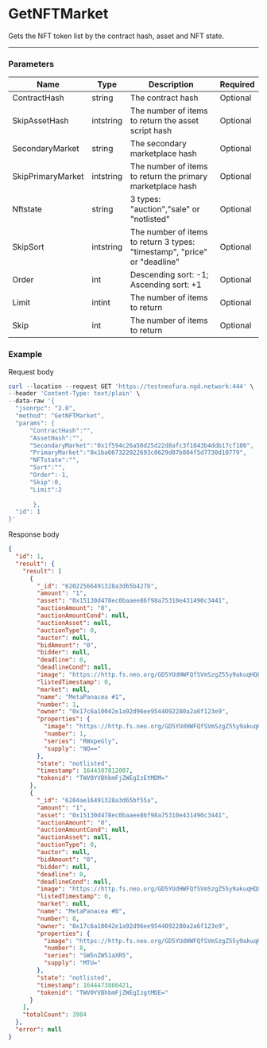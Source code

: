 # GetNFTMarket
Gets the NFT token list by the contract hash, asset and NFT state.
<hr>

### Parameters

|    Name    | Type | Description | Required |
| ---------- | --- |    ------    | ----|
| ContractHash     | string| The contract hash |Optional|
| SkipAssetHash | intstring | The number of items to return the asset script hash |Optional|
| SecondaryMarket     | string| The secondary marketplace hash | Optional |
| SkipPrimaryMarket | intstring | The number of items to return the primary marketplace hash | Optional |
| Nftstate     | string| 3 types: "auction","sale" or "notlisted"| Optional |
| SkipSort | intstring | The number of items to return 3 types: "timestamp", "price" or "deadline" | Optional |
| Order     | int|  Descending sort: -1; Ascending sort: +1| Optional |
| Limit | intint | The number of items to return | Optional |
| Skip    | int|  The number of items to return| Optional |
### Example

Request body

```powershell
curl --location --request GET 'https://testneofura.ngd.network:444' \
--header 'Content-Type: text/plain' \
--data-raw '{
  "jsonrpc": "2.0",
  "method": "GetNFTMarket",
  "params": {     
      "ContractHash":"",
      "AssetHash":"",
      "SecondaryMarket":"0x1f594c26a50d25d22d8afc3f1843b4ddb17cf180",
	  "PrimaryMarket":"0x1ba667322022693c8629d87b804f5d7730d10779",
      "NFTstate":"",
      "Sort":"",
      "Order":-1,        
      "Skip":0,
      "Limit":2
     
       },
  "id": 1
}'
```
Response body

```json
{
  "id": 1,
  "result": {
    "result": [
      {
        "_id": "62022566491328a3d65b427b",
        "amount": "1",
        "asset": "0x15130d478ec0baaee86f98a75310e431490c3441",
        "auctionAmount": "0",
        "auctionAmountCond": null,
        "auctionAsset": null,
        "auctionType": 0,
        "auctor": null,
        "bidAmount": "0",
        "bidder": null,
        "deadline": 0,
        "deadlineCond": null,
        "image": "https://http.fs.neo.org/GD5YUdHWFQfSVmSzgZ55y9akuqHQ8oXVhXnArtv1fLKr/BL6fUdVjxfDysdutBxcB9VkURcrYwUQJt9ttbbjKjg31",
        "listedTimestamp": 0,
        "market": null,
        "name": "MetaPanacea #1",
        "number": 1,
        "owner": "0x17c6a10042e1a92d96ee9544092280a2a6f123e9",
        "properties": {
          "image": "https://http.fs.neo.org/GD5YUdHWFQfSVmSzgZ55y9akuqHQ8oXVhXnArtv1fLKr/JAmFarFV5Pwt83k9rKd8LFwctdkGR6PRNFk3hewLCFJh",
          "number": 1,
          "series": "RWxpeGly",
          "supply": "NQ=="
        },
        "state": "notlisted",
        "timestamp": 1644307812007,
        "tokenid": "TWV0YVBhbmFjZWEgIzEtMDM="
      },
      {
        "_id": "6204ae16491328a3d65bf55a",
        "amount": "1",
        "asset": "0x15130d478ec0baaee86f98a75310e431490c3441",
        "auctionAmount": "0",
        "auctionAmountCond": null,
        "auctionAsset": null,
        "auctionType": 0,
        "auctor": null,
        "bidAmount": "0",
        "bidder": null,
        "deadline": 0,
        "deadlineCond": null,
        "image": "https://http.fs.neo.org/GD5YUdHWFQfSVmSzgZ55y9akuqHQ8oXVhXnArtv1fLKr/7swpUWx2B9KoeU9ut6eh3nUhPfF2JfckCMec9sX6KWuR",
        "listedTimestamp": 0,
        "market": null,
        "name": "MetaPanacea #8",
        "number": 8,
        "owner": "0x17c6a10042e1a92d96ee9544092280a2a6f123e9",
        "properties": {
          "image": "https://http.fs.neo.org/GD5YUdHWFQfSVmSzgZ55y9akuqHQ8oXVhXnArtv1fLKr/3dR5Xep5iA9Jq9T1EJJutmzWvxYfsw57tqpvBkUSQwND",
          "number": 8,
          "series": "SW5nZW51aXR5",
          "supply": "MTU="
        },
        "state": "notlisted",
        "timestamp": 1644473866421,
        "tokenid": "TWV0YVBhbmFjZWEgIzgtMDE="
      }
    ],
    "totalCount": 3984
  },
  "error": null
}
```
